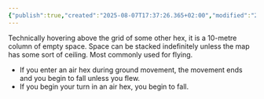 ```yaml
---
{"publish":true,"created":"2025-08-07T17:37:26.365+02:00","modified":"2025-08-07T18:41:47.054+02:00","cssclasses":""}
---
```


Technically hovering above the grid of some other hex, it is a 10-metre column of empty space. Space can be stacked indefinitely unless the map has some sort of ceiling. Most commonly used for flying.
- If you enter an air hex during ground movement, the movement ends and you begin to fall unless you flew.
- If you begin your turn in an air hex, you begin to fall.
